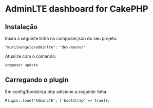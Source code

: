 # AdminLTE dashboard for CakePHP

## Instalação

Insira a seguinte linha no composer.json do seu projeto:

```
"muriloangelo/adminlte": "dev-master"
```

Atualize com o comando: 

```
composer update
```

## Carregando o plugin

Em config/bootstrap.php adicione a seguinte linha:

```
Plugin::load('AdminLTE', ['bootstrap' => true]);
```
